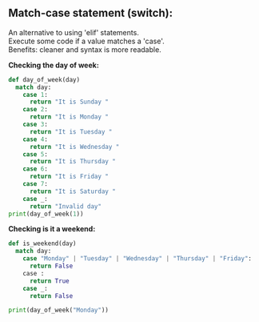 ## Match-case statement (switch):

An alternative to using 'elif' statements.  
Execute some code if a value matches a 'case'.  
Benefits: cleaner and syntax is more readable.  

**Checking the day of week:**
```python
def day_of_week(day)
  match day:
    case 1:
      return "It is Sunday "
    case 2:
      return "It is Monday "
    case 3:
      return "It is Tuesday "
    case 4:
      return "It is Wednesday "
    case 5:
      return "It is Thursday "
    case 6:
      return "It is Friday "
    case 7:
      return "It is Saturday "
    case _:
      return "Invalid day"
print(day_of_week(1))
```

**Checking is it a weekend:**
```python
def is_weekend(day)
  match day:
    case "Monday" | "Tuesday" | "Wednesday" | "Thursday" | "Friday":
      return False
    case :
      return True
    case _:
      return False

print(day_of_week("Monday"))
```
